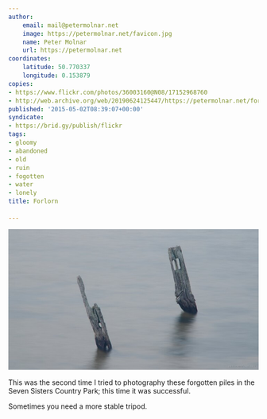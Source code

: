 ```yaml
---
author:
    email: mail@petermolnar.net
    image: https://petermolnar.net/favicon.jpg
    name: Peter Molnar
    url: https://petermolnar.net
coordinates:
    latitude: 50.770337
    longitude: 0.153879
copies:
- https://www.flickr.com/photos/36003160@N08/17152968760
- http://web.archive.org/web/20190624125447/https://petermolnar.net/forlorn/
published: '2015-05-02T08:39:07+00:00'
syndicate:
- https://brid.gy/publish/flickr
tags:
- gloomy
- abandoned
- old
- ruin
- fogotten
- water
- lonely
title: Forlorn

---
```


![](forlorn.jpg)

This was the second time I tried to photography these forgotten piles in
the Seven Sisters Country Park; this time it was successful.

Sometimes you need a more stable tripod.